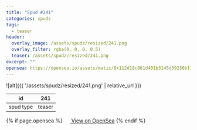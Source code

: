 ```yaml
---
title: "Spud #241"
categories: spudz
tags:
  - teaser
header:
  overlay_image: /assets/spudz/resized/241.png
  overlay_filter: rgba(0, 0, 0, 0.5)
  teaser: /assets/spudz/resized/241.png
excerpt: ""
opensea: https://opensea.io/assets/matic/0x112d18c861d401b3145d39236bf149f01e18beed/241
---
```

![alt]({{ '/assets/spudz/resized/241.png' | relative_url }})

| id | 241 |
|-|-|
| spud type | teaser |

{% if page.opensea %}
<a href="{{page.opensea}}" class="btn btn--info" onclick="window.open(this.href, '_blank'); return false;"><img src="/assets/images/opensea.svg" width="16px"><span>  View on OpenSea</span></a>
{% endif %}
